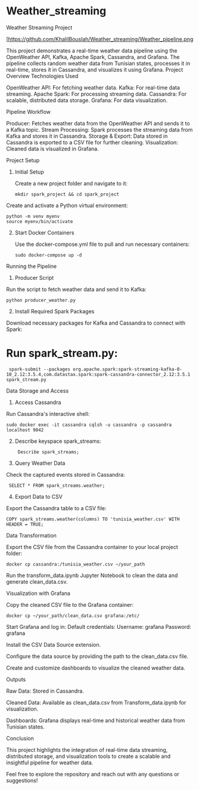 # Weather_streaming

Weather Streaming Project

[https://github.com/KhalilBouslah/Weather_streaming/Weather_pipeline.png


This project demonstrates a real-time weather data pipeline using the OpenWeather API, Kafka, Apache Spark, Cassandra, and Grafana. The pipeline collects random weather data from Tunisian states, processes it in real-time, stores it in Cassandra, and visualizes it using Grafana.
Project Overview
Technologies Used

  OpenWeather API: For fetching weather data.
  Kafka: For real-time data streaming.
  Apache Spark: For processing streaming data.
  Cassandra: For scalable, distributed data storage.
  Grafana: For data visualization.

Pipeline Workflow

  Producer: Fetches weather data from the OpenWeather API and sends it to a Kafka topic.
  Stream Processing: Spark processes the streaming data from Kafka and stores it in Cassandra.
  Storage & Export: Data stored in Cassandra is exported to a CSV file for further cleaning.
  Visualization: Cleaned data is visualized in Grafana.

Project Setup
1. Initial Setup

    Create a new project folder and navigate to it:

       mkdir spark_project && cd spark_project

Create and activate a Python virtual environment:

    python -m venv myenv
    source myenv/bin/activate

2. Start Docker Containers

    Use the docker-compose.yml file to pull and run necessary containers:

       sudo docker-compose up -d

Running the Pipeline
1. Producer Script

Run the script to fetch weather data and send it to Kafka:

    python producer_weather.py

2. Install Required Spark Packages

Download necessary packages for  Kafka and Cassandra to connect with Spark:

# Run spark_stream.py:
     spark-submit --packages org.apache.spark:spark-streaming-kafka-0-10_2.12:3.5.4,com.datastax.spark:spark-cassandra-connector_2.12:3.5.1 spark_stream.py

Data Storage and Access
1. Access Cassandra

Run Cassandra's interactive shell:

    sudo docker exec -it cassandra cqlsh -u cassandra -p cassandra localhost 9042

2. Describe keyspace spark_streams:

        Describe spark_streams;

3. Query Weather Data

Check the captured events stored in Cassandra:

     SELECT * FROM spark_streams.weather;

4. Export Data to CSV

Export the Cassandra table to a CSV file:

    COPY spark_streams.weather(columns) TO 'tunisia_weather.csv' WITH HEADER = TRUE;

Data Transformation

  Export the CSV file from the Cassandra container to your local project folder:

    docker cp cassandra:/tunisia_weather.csv ~/your_path

  Run the transform_data.ipynb Jupyter Notebook to clean the data and generate clean_data.csv.

Visualization with Grafana

  Copy the cleaned CSV file to the Grafana container:

    docker cp ~/your_path/clean_data.csv grafana:/etc/

  Start Grafana and log in:
     Default credentials:
             Username: grafana
             Password: grafana

  Install the CSV Data Source extension.

  Configure the data source by providing the path to the clean_data.csv file.

  Create and customize dashboards to visualize the cleaned weather data.

Outputs

  Raw Data: Stored in Cassandra.
  
  Cleaned Data: Available as clean_data.csv from Transform_data.ipynb for visualization.
  
  Dashboards: Grafana displays real-time and historical weather data from Tunisian states.

Conclusion

This project highlights the integration of real-time data streaming, distributed storage, and visualization tools to create a scalable and insightful pipeline for weather data.

Feel free to explore the repository and reach out with any questions or suggestions!
